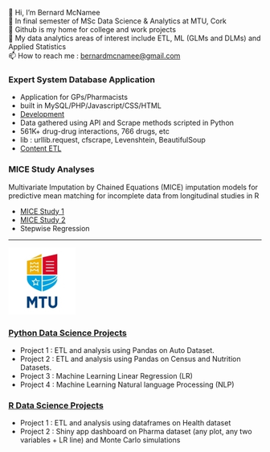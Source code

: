 👋 Hi, I’m Bernard McNamee<br>
🌱 In final semester of MSc Data Science & Analytics at MTU, Cork<br>
👀 Github is my home for college and work projects<br>
💞️ My data analytics areas of interest include ETL, ML (GLMs and DLMs) and Applied Statistics<br>
📫 How to reach me : <a href="mailto:bernardmcnamee@gmail.com">bernardmcnamee@gmail.com</a><br>


### Expert System Database Application
- Application for GPs/Pharmacists
- built in MySQL/PHP/Javascript/CSS/HTML
- [Development](https://github.com/bjmcnamee/Compass_App_Dev)
- Data gathered using API and Scrape methods scripted in Python
- 561K+ drug-drug interactions, 766 drugs, etc
- lib : urllib.request, cfscrape, Levenshtein, BeautifulSoup
- [Content ETL](https://github.com/bjmcnamee/Compass_Content_ETL)

### MICE Study Analyses
Multivariate Imputation by Chained Equations (MICE) imputation models for predictive mean matching for incomplete data from longitudinal studies in R
- [MICE Study 1](https://github.com/bjmcnamee/MICE_Parable)
- [MICE Study 2](https://github.com/bjmcnamee/MICE_IronSupplement)
- Stepwise Regression

-------------------------
![MTU Logo](/MTU_Logo.jpg)
### [Python Data Science Projects](https://github.com/bjmcnamee/MTU_Python_Projects)
- Project 1 : ETL and analysis using Pandas on Auto Dataset.
- Project 2 : ETL and analysis using Pandas on Census and Nutrition Datasets.
- Project 3 : Machine Learning Linear Regression (LR)
- Project 4 : Machine Learning Natural language Processing (NLP)

### [R Data Science Projects](https://github.com/bjmcnamee/MTU_R_Projects)
- Project 1 : ETL and analysis using dataframes on Health dataset
- Project 2 : Shiny app dashboard on Pharma dataset (any plot, any two variables + LR line) and Monte Carlo simulations
